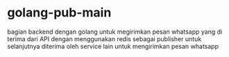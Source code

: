 # golang-pub-main
bagian backend dengan golang untuk megirimkan pesan whatsapp yang di terima dari API dengan menggunakan redis sebagai publisher untuk selanjutnya diterima oleh service lain untuk mengirimkan pesan whatsapp
